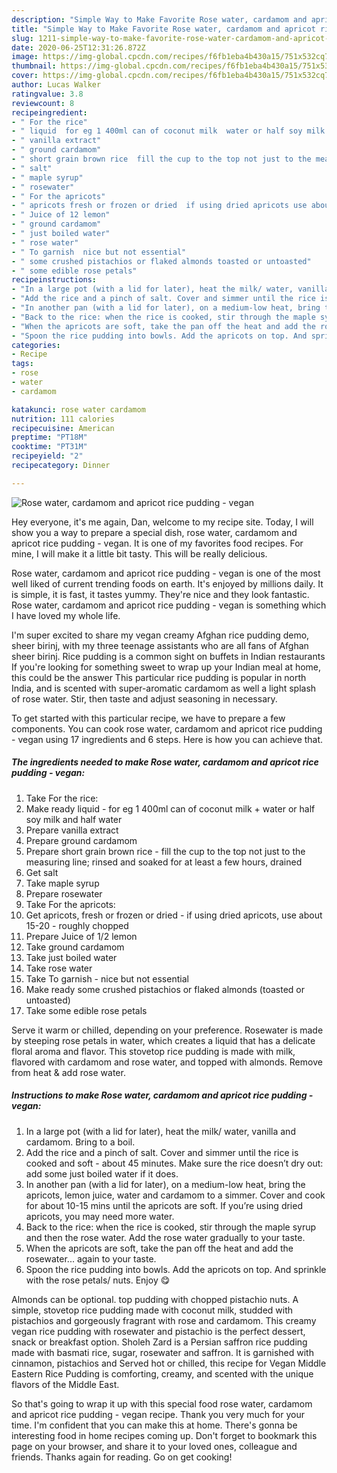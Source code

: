 ```yaml
---
description: "Simple Way to Make Favorite Rose water, cardamom and apricot rice pudding - vegan"
title: "Simple Way to Make Favorite Rose water, cardamom and apricot rice pudding - vegan"
slug: 1211-simple-way-to-make-favorite-rose-water-cardamom-and-apricot-rice-pudding-vegan
date: 2020-06-25T12:31:26.872Z
image: https://img-global.cpcdn.com/recipes/f6fb1eba4b430a15/751x532cq70/rose-water-cardamom-and-apricot-rice-pudding-vegan-recipe-main-photo.jpg
thumbnail: https://img-global.cpcdn.com/recipes/f6fb1eba4b430a15/751x532cq70/rose-water-cardamom-and-apricot-rice-pudding-vegan-recipe-main-photo.jpg
cover: https://img-global.cpcdn.com/recipes/f6fb1eba4b430a15/751x532cq70/rose-water-cardamom-and-apricot-rice-pudding-vegan-recipe-main-photo.jpg
author: Lucas Walker
ratingvalue: 3.8
reviewcount: 8
recipeingredient:
- " For the rice"
- " liquid  for eg 1 400ml can of coconut milk  water or half soy milk and half water"
- " vanilla extract"
- " ground cardamom"
- " short grain brown rice  fill the cup to the top not just to the measuring line rinsed and soaked for at least a few hours drained"
- " salt"
- " maple syrup"
- " rosewater"
- " For the apricots"
- " apricots fresh or frozen or dried  if using dried apricots use about 1520  roughly chopped"
- " Juice of 12 lemon"
- " ground cardamom"
- " just boiled water"
- " rose water"
- " To garnish  nice but not essential"
- " some crushed pistachios or flaked almonds toasted or untoasted"
- " some edible rose petals"
recipeinstructions:
- "In a large pot (with a lid for later), heat the milk/ water, vanilla and cardamom. Bring to a boil."
- "Add the rice and a pinch of salt. Cover and simmer until the rice is cooked and soft - about 45 minutes. Make sure the rice doesn’t dry out: add some just boiled water if it does."
- "In another pan (with a lid for later), on a medium-low heat, bring the apricots, lemon juice, water and cardamom to a simmer. Cover and cook for about 10-15 mins until the apricots are soft. If you’re using dried apricots, you may need more water."
- "Back to the rice: when the rice is cooked, stir through the maple syrup and then the rose water. Add the rose water gradually to your taste."
- "When the apricots are soft, take the pan off the heat and add the rosewater... again to your taste."
- "Spoon the rice pudding into bowls. Add the apricots on top. And sprinkle with the rose petals/ nuts. Enjoy 😋"
categories:
- Recipe
tags:
- rose
- water
- cardamom

katakunci: rose water cardamom 
nutrition: 111 calories
recipecuisine: American
preptime: "PT18M"
cooktime: "PT31M"
recipeyield: "2"
recipecategory: Dinner

---
```



![Rose water, cardamom and apricot rice pudding - vegan](https://img-global.cpcdn.com/recipes/f6fb1eba4b430a15/751x532cq70/rose-water-cardamom-and-apricot-rice-pudding-vegan-recipe-main-photo.jpg)

Hey everyone, it's me again, Dan, welcome to my recipe site. Today, I will show you a way to prepare a special dish, rose water, cardamom and apricot rice pudding - vegan. It is one of my favorites food recipes. For mine, I will make it a little bit tasty. This will be really delicious.

Rose water, cardamom and apricot rice pudding - vegan is one of the most well liked of current trending foods on earth. It's enjoyed by millions daily. It is simple, it is fast, it tastes yummy. They're nice and they look fantastic. Rose water, cardamom and apricot rice pudding - vegan is something which I have loved my whole life.

I&#39;m super excited to share my vegan creamy Afghan rice pudding demo, sheer birinj, with my three teenage assistants who are all fans of Afghan sheer birinj. Rice pudding is a common sight on buffets in Indian restaurants If you&#39;re looking for something sweet to wrap up your Indian meal at home, this could be the answer This particular rice pudding is popular in north India, and is scented with super-aromatic cardamom as well a light splash of rose water. Stir, then taste and adjust seasoning in necessary.


To get started with this particular recipe, we have to prepare a few components. You can cook rose water, cardamom and apricot rice pudding - vegan using 17 ingredients and 6 steps. Here is how you can achieve that.

<!--inarticleads1-->

##### The ingredients needed to make Rose water, cardamom and apricot rice pudding - vegan:

1. Take  For the rice:
1. Make ready  liquid - for eg 1 400ml can of coconut milk + water or half soy milk and half water
1. Prepare  vanilla extract
1. Prepare  ground cardamom
1. Prepare  short grain brown rice - fill the cup to the top not just to the measuring line; rinsed and soaked for at least a few hours, drained
1. Get  salt
1. Take  maple syrup
1. Prepare  rosewater
1. Take  For the apricots:
1. Get  apricots, fresh or frozen or dried - if using dried apricots, use about 15-20 - roughly chopped
1. Prepare  Juice of 1/2 lemon
1. Take  ground cardamom
1. Take  just boiled water
1. Take  rose water
1. Take  To garnish - nice but not essential
1. Make ready  some crushed pistachios or flaked almonds (toasted or untoasted)
1. Take  some edible rose petals


Serve it warm or chilled, depending on your preference. Rosewater is made by steeping rose petals in water, which creates a liquid that has a delicate floral aroma and flavor. This stovetop rice pudding is made with milk, flavored with cardamom and rose water, and topped with almonds. Remove from heat &amp; add rose water. 

<!--inarticleads2-->

##### Instructions to make Rose water, cardamom and apricot rice pudding - vegan:

1. In a large pot (with a lid for later), heat the milk/ water, vanilla and cardamom. Bring to a boil.
1. Add the rice and a pinch of salt. Cover and simmer until the rice is cooked and soft - about 45 minutes. Make sure the rice doesn’t dry out: add some just boiled water if it does.
1. In another pan (with a lid for later), on a medium-low heat, bring the apricots, lemon juice, water and cardamom to a simmer. Cover and cook for about 10-15 mins until the apricots are soft. If you’re using dried apricots, you may need more water.
1. Back to the rice: when the rice is cooked, stir through the maple syrup and then the rose water. Add the rose water gradually to your taste.
1. When the apricots are soft, take the pan off the heat and add the rosewater... again to your taste.
1. Spoon the rice pudding into bowls. Add the apricots on top. And sprinkle with the rose petals/ nuts. Enjoy 😋


Almonds can be optional. top pudding with chopped pistachio nuts. A simple, stovetop rice pudding made with coconut milk, studded with pistachios and gorgeously fragrant with rose and cardamom. This creamy vegan rice pudding with rosewater and pistachio is the perfect dessert, snack or breakfast option. Sholeh Zard is a Persian saffron rice pudding made with basmati rice, sugar, rosewater and saffron. It is garnished with cinnamon, pistachios and Served hot or chilled, this recipe for Vegan Middle Eastern Rice Pudding is comforting, creamy, and scented with the unique flavors of the Middle East. 

So that's going to wrap it up with this special food rose water, cardamom and apricot rice pudding - vegan recipe. Thank you very much for your time. I'm confident that you can make this at home. There's gonna be interesting food in home recipes coming up. Don't forget to bookmark this page on your browser, and share it to your loved ones, colleague and friends. Thanks again for reading. Go on get cooking!
